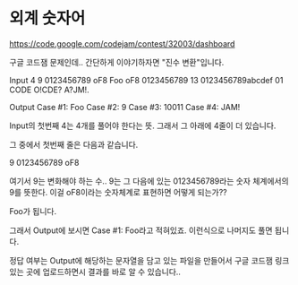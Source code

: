 # 외계 숫자어

https://code.google.com/codejam/contest/32003/dashboard

구글 코드잼 문제인데.. 간단하게 이야기하자면 "진수 변환"입니다.

  Input
  4
  9 0123456789 oF8
  Foo oF8 0123456789
  13 0123456789abcdef 01
  CODE O!CDE? A?JM!.

  Output
  Case #1: Foo
  Case #2: 9
  Case #3: 10011
  Case #4: JAM!

Input의 첫번째 4는 4개를 풀어야 한다는 뜻. 그래서 그 아래에 4줄이 더 있습니다.

그 중에서 첫번째 줄은 다음과 같습니다.

9 0123456789 oF8

여기서 9는 변화해야 하는 수.. 9는 그 다음에 있는 0123456789라는 숫자 체계에서의 9를 뜻한다. 
이걸 oF8이라는 숫자체계로 표현하면 어떻게 되는가??

Foo가 됩니다.

그래서 Output에 보시면 Case #1: Foo라고 적혀있죠.
이런식으로 나머지도 풀면 됩니다.

정답 여부는 Output에 해당하는 문자열을 담고 있는 파일을 만들어서 구글 코드잼 링크 있는 곳에 업로드하면시 결과를 바로 알 수 있습니다..